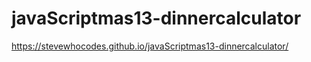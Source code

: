 # javaScriptmas13-dinnercalculator
 
 
 https://stevewhocodes.github.io/javaScriptmas13-dinnercalculator/
